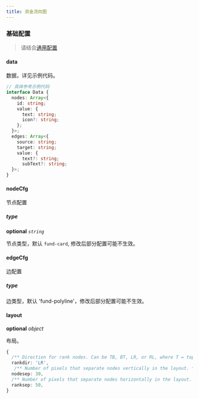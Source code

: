 ```yaml
---
title: 资金流向图
---
```


### 基础配置

> 请结合[通用配置](/zh-CN/guide/common-graph#基础配置)

#### data

数据，详见示例代码。

```ts
// 具体参考示例代码
interface Data {
  nodes: Array<{
    id: string;
    value: {
      text: string;
      icon?: string;
    };
  }>;
  edges: Array<{
    source: string;
    target: string;
    value: {
      text?: string;
      subText?: string;
  }>;
}
```

#### nodeCfg

节点配置

##### type

<description>**optional** _`string`_</description>

节点类型，默认 `fund-card`, 修改后部分配置可能不生效。

#### edgeCfg

边配置

##### type

边类型，默认 'fund-polyline'，修改后部分配置可能不生效。

#### layout

<description>**optional** _object_</description>

布局。

```ts
{
  /** Direction for rank nodes. Can be TB, BT, LR, or RL, where T = top, B = bottom, L = left, and R = right. */
  rankdir: 'LR',
   /** Number of pixels that separate nodes vertically in the layout. */
  nodesep: 30,
  /** Number of pixels that separate nodes horizontally in the layout. */
  ranksep: 50,
}
```
